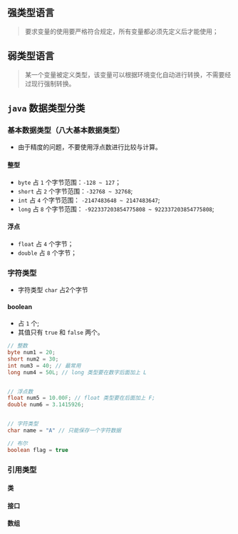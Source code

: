 ## 强类型语言
> 要求变量的使用要严格符合规定，所有变量都必须先定义后才能使用；

## 弱类型语言
> 某一个变量被定义类型，该变量可以根据环境变化自动进行转换，不需要经过现行强制转换。

## `java` 数据类型分类

### 基本数据类型（八大基本数据类型）
* 由于精度的问题，不要使用浮点数进行比较与计算。

#### 整型
* `byte` 占 `1` 个字节范围：`-128 ~ 127`；
* `short` 占 `2` 个字节范围：`-32768 ~ 32768`;
* `int` 占 `4` 个字节范围： `-2147483648 ~ 2147483647`;
* `long` 占 `8` 个字节范围： `-922337203854775808 ~ 922337203854775808`;
#### 浮点
* `float` 占 `4` 个字节；
* `double` 占 `8` 个字节；

### 字符类型
* 字符类型 `char` 占2个字节

#### boolean
* 占 `1` 个;
* 其值只有 `true` 和 `false` 两个。

```java
// 整数
byte num1 = 20;
short num2 = 30;
int num3 = 40; // 最常用
long num4 = 50L; // long 类型要在数字后面加上 L


// 浮点数
float num5 = 10.00F; // float 类型要在后面加上 F;
double num6 = 3.1415926; 


// 字符类型
char name = "A" // 只能保存一个字符数据

// 布尔
boolean flag = true
```
### 引用类型
#### 类
#### 接口
#### 数组